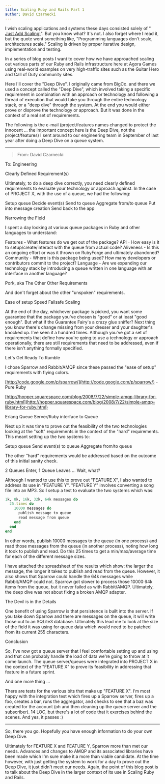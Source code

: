 ```yaml
---
title: Scaling Ruby and Rails Part 1
author: David Czarnecki
---
```

I wish scaling applications and systems these days consisted solely of " [Just Add Scaling!](http://olabini.com/blog/2008/05/just-add-scaling/)". But you know what? It's not. I also forget where I read it, but the quote went something like, "Programming languages don't scale, architectures scale." Scaling is driven by proper iterative design, implementation and testing.

In a series of blog posts I want to cover how we have approached scaling out various parts of our Ruby and Rails infrastructure here at Agora Games using real-world examples on very high-traffic sites such as the Guitar Hero and Call of Duty community sites.

Here I'll cover the "Deep Dive". I originally came from BigCo. and there we used a concept called the "Deep Dive", which involved taking a specific requirement in combination with an approach or technology and following a thread of execution that would take you through the entire technology stack, or a "deep dive" through the system. At the end you would either prove or disprove the technology or approach. But it was done in the context of a real set of requirements.

The following is the e-mail (project/features names changed to protect the innocent ... the important concept here is the Deep Dive, not the project/features) I sent around to our engineering team in September of last year after doing a Deep Dive on a queue system.

 _________________

> From: David Czarnecki

 To: Engineering

 Clearly Defined Requirement(s)

 Ultimately, to do a deep dive correctly, you need clearly defined requirements to evaluate your technology or approach against. In the case of PROJECT X, with the use of a queue, we had the following:

 Setup queue
 Decide event(s)
 Send to queue
 Aggregate from/to queue
 Put into message creation
 Send back to the app

 Narrowing the Field

 I spent a day looking at various queue packages in Ruby and other languages to understand:

 Features - What features do we get out of the package?
 API - How easy is it to setup/create/interact with the queue from actual code?
 Aliveness - Is this an ongoing effort or was it thrown on RubyForge and ultimately abandoned?
 Community - Where is this package being used? How many developers or contributors commit to the project?
 Language - Are we expanding our technology stack by introducing a queue written in one language with an interface in another language?

 Pork, aka The Other Other Requirements

 And don't forget about the other "unspoken" requirements.

 Ease of setup
 Speed
 Failsafe
 Scaling

 At the end of the day, whichever package is picked, you want some guarantee that the package you've chosen is "good" or at least "good enough". But what if the Guarantee Fairy's a crazy glue sniffer? Next thing you know there's change missing from your dresser and your daughter's knocked up. I've seen it a hundred times. Although you've got a set of requirements that define how you're going to use a technology or approach operationally, there are still requirements that need to be addressed, even if there isn't anything formally specified.

 Let's Get Ready To Rumble

 I chose Sparrow and Rabbit/AMQP since these passed the "ease of setup" requirements with flying colors.

 [http://code.google.com/p/sparrow/](http://code.google.com/p/sparrow/) - Pure Ruby

 [http://hopper.squarespace.com/blog/2008/7/22/simple-amqp-library-for-ruby.html](http://hopper.squarespace.com/blog/2008/7/22/simple-amqp-library-for-ruby.html)

 Erlang Queue Server/Ruby interface to Queue

 Next up it was time to prove out the feasibility of the two technologies looking at the "soft" requirements in the context of the "hard" requirements. This meant setting up the two systems to:

 Setup queue
 Send event(s) to queue
 Aggregate from/to queue

 The other "hard" requirements would be addressed based on the outcome of this initial sanity check.

 2 Queues Enter, 1 Queue Leaves ... Wait, what?

 Although I wanted to use this to prove out "FEATURE X", I also wanted to address its use in "FEATURE Y". "FEATURE Y" involves converting a song file into an MP3. So I setup a test to evaluate the two systems which was:

```ruby
1k, 8k, 16k, 32k, 64k messages do
  25.times do
    10000 messages do
      publish message to queue
      read message from queue
    end
  end
end
```

 In other words, publish 10000 messages to the queue (in one process) and read those messages from the queue (in another process), noting how long it took to publish and read. Do this 25 times to get a min/max/average time for each of the different message sizes.

 I have attached the spreadsheet of the results which show: the larger the message, the longer it takes to publish and read from the queue. However, it also shows that Sparrow could handle the 64k messages while Rabbit/AMQP could not. Sparrow got slower to process those 10000 64k items from the queue, but it never failed as with Rabbit/AMQP. Ultimately, the deep dive was not about fixing a broken AMQP adapter.

 The Devil is in the Details

 One benefit of using Sparrow is that persistence is built into the server. If you take down Sparrow and there are messages on the queue, it will write those out to an SQLite3 database. Ultimately this lead me to look at the size of the field it was using for queue data which would need to be patched from its current 255 characters.

 Conclusion

 So, I've now got a queue server that I feel comfortable setting up and using and that can probably handle the load of data we're going to throw at it come launch. The queue server/queues were integrated into PROJECT X in the context of the "FEATURE X" to prove its feasibility in addressing that feature in a future sprint.

 And one more thing ...

 There are tests for the various bits that make up "FEATURE X". I'm most happy with the integration test which fires up a Sparrow server, fires up a foo, creates a bar, runs the aggregator, and checks to see that a baz was created for the account (oh and then cleaning up the queue server and the subscriber). 14 LOC, but there's a lot of code that it exercises behind the scenes. And yes, it passes :)
_________________

 So, there you go. Hopefully you have enough information to do your own Deep Dive.

 Ultimately for FEATURE X and FEATURE Y, Sparrow more than met our needs. Advances and changes to AMQP and its associated libraries have been made which I'm sure make it a more than viable candidate. At the time however, with just getting the system to work for a day to prove out the Deep Dive, it just didn't meet our needs. Again, the point of this blog post is to talk about the Deep Dive in the larger context of its use in Scaling Ruby and Rails.
